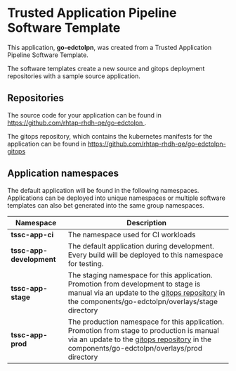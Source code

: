 # Trusted Application Pipeline Software Template

This application, **go-edctolpn**, was created from a Trusted Application Pipeline Software Template.

The software templates create a new source and gitops deployment repositories with a sample source application. 

## Repositories

The source code for your application can be found in [https://github.com/rhtap-rhdh-qe/go-edctolpn ](https://github.com/rhtap-rhdh-qe/go-edctolpn ).
 
The gitops repository, which contains the kubernetes manifests for the application can be found in 
[https://github.com/rhtap-rhdh-qe/go-edctolpn-gitops ](https://github.com/rhtap-rhdh-qe/go-edctolpn-gitops ) 

## Application namespaces 

The default application will be found in the following namespaces. Applications can be deployed into unique namespaces or multiple software templates can also bet generated into the same group namespaces.  

|  Namespace   |  Description   |  
| -------- | -------- |
| **tssc-app-ci** | The namespace used for CI workloads |
| **tssc-app-development** | The default application during development. Every build will be deployed to this namespace for testing. |
| **tssc-app-stage** | The staging namespace for this application. Promotion from development to stage is manual via an update to the [gitops repository](https://github.com/rhtap-rhdh-qe/go-edctolpn-gitops ) in the components/go-edctolpn/overlays/stage directory |
| **tssc-app-prod** | The production namespace for this application. Promotion from stage to production is manual via an update to the [gitops repository](https://github.com/rhtap-rhdh-qe/go-edctolpn-gitops ) in the components/go-edctolpn/overlays/prod directory |